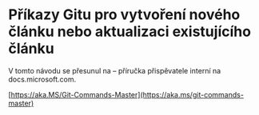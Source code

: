 # <a name="git-commands-for-creating-a-new-article-or-updating-an-existing-article"></a>Příkazy Gitu pro vytvoření nového článku nebo aktualizaci existujícího článku

V tomto návodu se přesunul na – příručka přispěvatele interní na docs.microsoft.com.

[https://aka.MS/Git-Commands-Master](https://aka.ms/git-commands-master)
